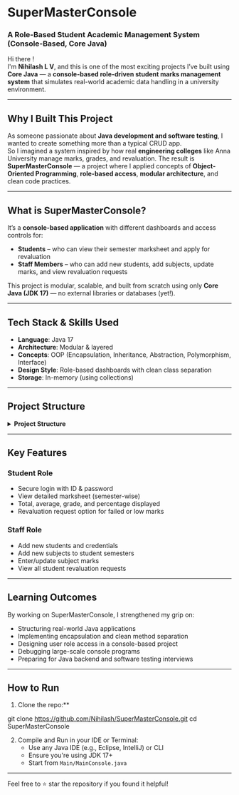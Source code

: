 #  SuperMasterConsole
### A Role-Based Student Academic Management System (Console-Based, Core Java)

Hi there !  
I'm **Nihilash L V**, and this is one of the most exciting projects I’ve built using **Core Java** — a **console-based role-driven student marks management system** that simulates real-world academic data handling in a university environment.

---

##  Why I Built This Project

As someone passionate about **Java development and software testing**, I wanted to create something more than a typical CRUD app.  
So I imagined a system inspired by how real **engineering colleges** like Anna University manage marks, grades, and revaluation. The result is **SuperMasterConsole** — a project where I applied concepts of **Object-Oriented Programming**, **role-based access**, **modular architecture**, and clean code practices.

---

##  What is SuperMasterConsole?

It’s a **console-based application** with different dashboards and access controls for:

- **Students** – who can view their semester marksheet and apply for revaluation  
- **Staff Members** – who can add new students, add subjects, update marks, and view revaluation requests

This project is modular, scalable, and built from scratch using only **Core Java (JDK 17)** — no external libraries or databases (yet!).

---

##  Tech Stack & Skills Used

-  **Language**: Java 17  
-  **Architecture**: Modular & layered  
-  **Concepts**: OOP (Encapsulation, Inheritance, Abstraction, Polymorphism, Interface)  
-  **Design Style**: Role-based dashboards with clean class separation  
- **Storage**: In-memory (using collections)

---

##  Project Structure
<details> <summary><strong>Project Structure</strong></summary>
text
SuperMasterConsole/
│
├── Main/
│   └── MainConsole.java            # Entry point, handles login menu & flow
│
├── Auth/
│   └── LoginService.java           # Handles login validation for roles
│
├── Student/
│   ├── Student.java                # Student data, semesters, ID, name
│   ├── Subject.java                # Subject code, name, marks, grade logic
│   ├── Semester.java               # Semester number, subjects list, total, average, grade
│   └── StudentDashboard.java       # Student menu: view marksheet, apply reval
│
├── Staff/
│   ├── Staff.java                  # Staff details (ID, name, role)
│   └── StaffDashboard.java         # Staff menu: add student, add subject, update marks
│
├── Data/
│   ├── Database.java               # In-memory store for all users & requests
│   └── RevaluationRequest.java     # Revaluation model class
│
└── Test/
    └── TestStudentModule.java      # Dummy test data for quick development/testing
text
</details>


---

##  Key Features

###  Student Role
- Secure login with ID & password  
- View detailed marksheet (semester-wise)  
- Total, average, grade, and percentage displayed  
- Revaluation request option for failed or low marks  

###  Staff Role
- Add new students and credentials  
- Add new subjects to student semesters  
- Enter/update subject marks  
- View all student revaluation requests  

---

##  Learning Outcomes

By working on SuperMasterConsole, I strengthened my grip on:
- Structuring real-world Java applications  
- Implementing encapsulation and clean method separation  
- Designing user role access in a console-based project  
- Debugging large-scale console programs  
- Preparing for Java backend and software testing interviews  

---

##  How to Run

1. Clone the repo:**

git clone https://github.com/Nihilash/SuperMasterConsole.git
cd SuperMasterConsole

2. Compile and Run in your IDE or Terminal:
   - Use any Java IDE (e.g., Eclipse, IntelliJ) or CLI
   - Ensure you're using JDK 17+
   - Start from `Main/MainConsole.java`

---

Feel free to ⭐ star the repository if you found it helpful!
